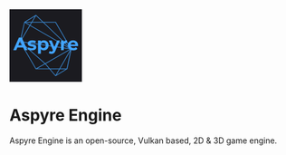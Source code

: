 <img src="https://github.com/JonasKorte/Aspyre-Engine/raw/master/branding/Aspyre.png" alt="Aspyre Logo" width="128px"/>
<h1>Aspyre Engine</h1>
<p>Aspyre Engine is an open-source, Vulkan based, 2D & 3D game engine.</p>

